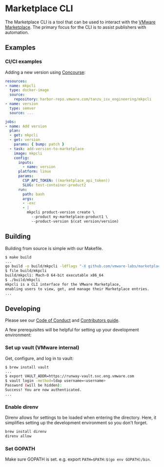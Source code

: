 # Marketplace CLI

The Marketplace CLI is a tool that can be used to interact with the [VMware Marketplace](http://marketplace.cloud.vmware.com/).
The primary focus for the CLI is to assist publishers with automation.

## Examples

### CI/CI examples

Adding a new version using [Concourse](https://concourse-ci.org/):
```yaml
resources:
- name: mkpcli
  type: docker-image
  source:
    repository: harbor-repo.vmware.com/tanzu_isv_engineering/mkpcli
- name: version
  type: semver
  source: ...

jobs:
- name: Add version
  plan:
  - get: mkpcli
  - get: version
    params: { bump: patch }
  - task: add-version-to-marketplace
    image: mkpcli
    config:
      inputs:
        - name: version
      platform: linux
      params:
        CSP_API_TOKEN: ((marketplace_api_token))
        SLUG: test-container-product2
      run:
        path: bash
        args:
        - -exc
        - |
          mkpcli product-version create \
            --product my-marketplace-product1 \
            --product-version $(cat version/version)
```

## Building

Building from source is simple with our Makefile.

```bash
$ make build
...
go build -o build/mkpcli -ldflags "-X github.com/vmware-labs/marketplace-cli/v2/cmd.Version=dev" ./main.go
$ file build/mkpcli 
build/mkpcli: Mach-O 64-bit executable x86_64
$ ./build/mkpcli 
mkpcli is a CLI interface for the VMware Marketplace,
enabling users to view, get, and manage their Marketplace entries.
...
```

## Developing

Please see our [Code of Conduct](CODE-OF-CONDUCT.md) and [Contributors guide](CONTRIBUTING.md).

A few prerequisites will be helpful for setting up your development environment:

### Set up vault (VMware internal)

Get, configure, and log in to vault:

```bash
$ brew install vault
...
$ export VAULT_ADDR=https://runway-vault.svc.eng.vmware.com
$ vault login -method=ldap username=<username>
Password (will be hidden):
Success! You are now authenticated.
...
```

### Enable direnv

Direnv allows for settings to be loaded when entering the directory. Here, it simplifies setting up the development environment so you don't forget.

```bash
brew install direnv
direnv allow
```
### Set GOPATH
Make sure GOPATH is set. e.g. export `PATH=$PATH:$(go env GOPATH)/bin`.
